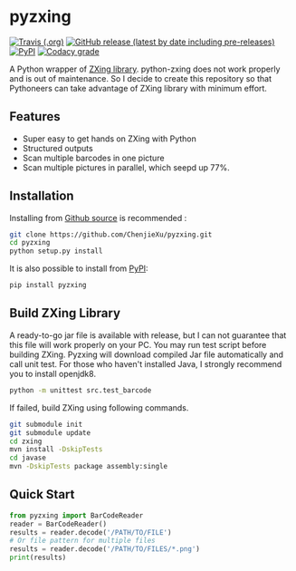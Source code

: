 # pyzxing
[![Travis (.org)](https://img.shields.io/travis/ChenjieXu/pyzxing)](https://travis-ci.org/github/ChenjieXu/pyzxing)
[![GitHub release (latest by date including pre-releases)](https://img.shields.io/github/v/release/chenjiexu/pyzxing?include_prereleases)](https://github.com/ChenjieXu/selective_search/releases/latest)
[![PyPI](https://img.shields.io/pypi/v/pyzxing)]((https://pypi.org/project/pyzxing/))
[![Codacy grade](https://img.shields.io/codacy/grade/353f276d2073445aab7af3e32b0d503a)](https://www.codacy.com/manual/ChenjieXu/pyzxing)

A Python wrapper of [ZXing library](https://github.com/zxing/zxing). python-zxing does not work properly and is out of maintenance. So I decide to create this repository so that Pythoneers can take advantage of ZXing library with minimum effort.

## Features

- Super easy to get hands on ZXing with Python
- Structured outputs
- Scan multiple barcodes in one picture
- Scan multiple pictures in parallel, which seepd up 77%.

## Installation
Installing from [Github source](https://github.com/ChenjieXu/pyzxing.git) is recommended :

```bash
git clone https://github.com/ChenjieXu/pyzxing.git
cd pyzxing
python setup.py install
```

It is also possible to install from [PyPI](https://pypi.org/project/pyzxing/):

```bash
pip install pyzxing
```

## Build ZXing Library

A ready-to-go jar file is available with release, but I can not guarantee that this file will work properly on your PC. You may run test script before building ZXing. Pyzxing will download compiled Jar file automatically and call unit test. For those who haven't installed Java, I strongly recommend you to install openjdk8.

```bash
python -m unittest src.test_barcode
```

If failed, build ZXing using following commands.

```bash
git submodule init
git submodule update
cd zxing
mvn install -DskipTests
cd javase
mvn -DskipTests package assembly:single
```

## Quick Start

```python
from pyzxing import BarCodeReader
reader = BarCodeReader()
results = reader.decode('/PATH/TO/FILE')
# Or file pattern for multiple files
results = reader.decode('/PATH/TO/FILES/*.png')
print(results)
```
